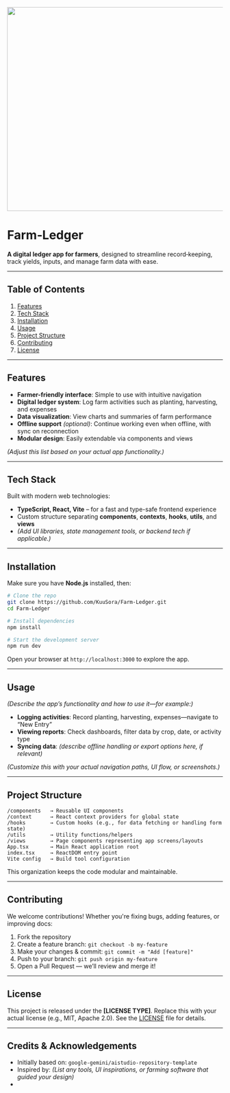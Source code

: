 <div align="center">
<img width="1200" height="475" alt="GHBanner" src="https://github.com/user-attachments/assets/0aa67016-6eaf-458a-adb2-6e31a0763ed6" />
</div>

# Farm‑Ledger

**A digital ledger app for farmers**, designed to streamline record‑keeping, track yields, inputs, and manage farm data with ease.

---

##  Table of Contents

1. [Features](#features)  
2. [Tech Stack](#tech‑stack)  
3. [Installation](#installation)  
4. [Usage](#usage)  
5. [Project Structure](#project‑structure)  
6. [Contributing](#contributing)  
7. [License](#license)

---

## Features

- **Farmer-friendly interface**: Simple to use with intuitive navigation  
- **Digital ledger system**: Log farm activities such as planting, harvesting, and expenses  
- **Data visualization**: View charts and summaries of farm performance  
- **Offline support** *(optional)*: Continue working even when offline, with sync on reconnection  
- **Modular design**: Easily extendable via components and views

*(Adjust this list based on your actual app functionality.)*

---

## Tech Stack

Built with modern web technologies:

- **TypeScript, React, Vite** – for a fast and type-safe frontend experience  
- Custom structure separating **components**, **contexts**, **hooks**, **utils**, and **views**  
- *(Add UI libraries, state management tools, or backend tech if applicable.)*

---

## Installation

Make sure you have **Node.js** installed, then:

```bash
# Clone the repo
git clone https://github.com/KuuSora/Farm-Ledger.git
cd Farm-Ledger

# Install dependencies
npm install

# Start the development server
npm run dev
```

Open your browser at `http://localhost:3000` to explore the app.

---

## Usage

*(Describe the app’s functionality and how to use it—for example:)*

- **Logging activities**: Record planting, harvesting, expenses—navigate to “New Entry”  
- **Viewing reports**: Check dashboards, filter data by crop, date, or activity type  
- **Syncing data**: *(describe offline handling or export options here, if relevant)*

*(Customize this with your actual navigation paths, UI flow, or screenshots.)*

---

## Project Structure

```
/components   → Reusable UI components  
/context      → React context providers for global state  
/hooks        → Custom hooks (e.g., for data fetching or handling form state)  
/utils        → Utility functions/helpers  
/views        → Page components representing app screens/layouts
App.tsx       → Main React application root  
index.tsx     → ReactDOM entry point  
Vite config   → Build tool configuration
```

This organization keeps the code modular and maintainable.

---

## Contributing

We welcome contributions! Whether you're fixing bugs, adding features, or improving docs:

1. Fork the repository  
2. Create a feature branch: `git checkout -b my-feature`  
3. Make your changes & commit: `git commit -m "Add [feature]"`  
4. Push to your branch: `git push origin my-feature`  
5. Open a Pull Request — we’ll review and merge it!

---

## License

This project is released under the **[LICENSE TYPE]**. Replace this with your actual license (e.g., MIT, Apache 2.0). See the [LICENSE](LICENSE) file for details.

---

## Credits & Acknowledgements

- Initially based on: `google-gemini/aistudio-repository-template`  
- Inspired by: *(List any tools, UI inspirations, or farming software that guided your design)*
- 

